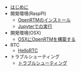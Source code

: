 
* [はじめに](README.md)
* 開発環境(RaspPI)
    * [OpenRTMのインストール](install.md)
    * [Jupyterでの実行](jupyter.md)
* 開発環境(OSX)
    * [OSXにOpenRTMを構築する](installosx.md)
* RTC
	* [HelloRTC](rtc.md)
* トラブルシューティング
	* [トラブルシューティング](trouble.md)